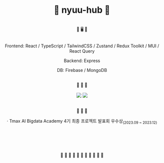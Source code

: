 <div align="center">
  
  # 🐁 nyuu-hub 🐀 
  
  <br> 🐹 🖥 🐹 <br><br>
  <div align='center'>
    <p>Frontend: React / TypeScript / TailwindCSS / Zustand / Redux Toolkit / MUI / React Query</p>
    <p>Backend: Express</p>
    <p>DB: Firebase / MongoDB</p>
  </div>

  <br> 🐹 📃 🐹 <br><br>
  <a href=https://velog.io/@annann0718> <img src="https://img.shields.io/badge/Velog-20C997?style=plastic&logo=Velog&logoColor=white&link=https://velog.io/@annann0718"></a>
  <a href=mailto:whoyou48@gmail.com> <img src="https://img.shields.io/badge/Gmail-EA4335?style=plastic&logo=Gmail&logoColor=white&link=mailto:whoyou48@gmail.com"></a><br>

  
  <br> 🐹 💼 🐹 <br>
  <div align="center">
    · Tmax AI Bigdata Academy 4기 최종 프로젝트 발표회 우수상<sub>(2023.09 ~ 2023.12)</sub><br /><br />
  </div><br>
  
  # 
  <br> 🐹 🐹 🐹 🐹 🐹 🐹 🐹 🐹 🐹 🐹 🐹 <br><br>
  
</div>
